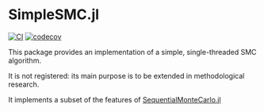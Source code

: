 # SimpleSMC.jl

<!-- badges: start -->
[![CI](https://github.com/awllee/SimpleSMC.jl/workflows/CI/badge.svg)](https://github.com/awllee/SimpleSMC.jl/actions)
[![codecov](https://codecov.io/gh/awllee/SimpleSMC.jl/branch/master/graph/badge.svg)](https://codecov.io/gh/awllee/SimpleSMC.jl)
<!-- badges: end -->

This package provides an implementation of a simple, single-threaded SMC algorithm.

It is not registered: its main purpose is to be extended in methodological research.

It implements a subset of the features of [SequentialMonteCarlo.jl](https://github.com/awllee/SequentialMonteCarlo.jl)
